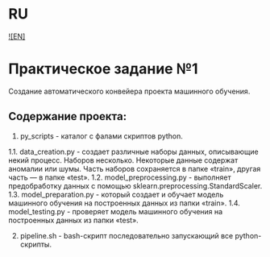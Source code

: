 # RU
[![EN]](./readme.md)

# Практическое задание №1

Создание автоматического конвейера проекта машинного обучения.

## Содержание проекта:

1. py_scripts - каталог с фалами скриптов python.

1.1. data_creation.py - создает различные наборы данных, описывающие некий процесс. Наборов несколько. Некоторые данные содержат аномалии или шумы. Часть наборов сохраняется в папке «train», другая часть — в папке «test».
1.2. model_preprocessing.py - выполняет предобработку данных с помощью sklearn.preprocessing.StandardScaler.
1.3. model_preparation.py - который создает и обучает модель машинного обучения на построенных данных из папки «train».
1.4. model_testing.py - проверяет модель машинного обучения на построенных данных из папки «test».

2. pipeline.sh - bash-скрипт последовательно запускающий все python-скрипты.

